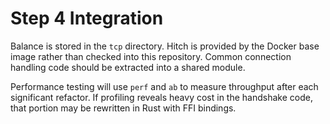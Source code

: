 # Step 4 Integration
Balance is stored in the `tcp` directory. Hitch is provided by the Docker base
image rather than checked into this repository. Common connection handling code
should be extracted into a shared module.

Performance testing will use `perf` and `ab` to measure throughput after each
significant refactor. If profiling reveals heavy cost in the handshake code,
that portion may be rewritten in Rust with FFI bindings.
